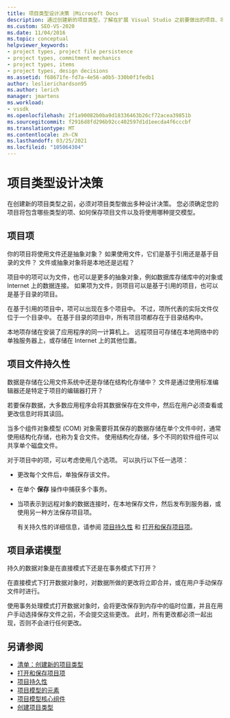 ```yaml
---
title: 项目类型设计决策 |Microsoft Docs
description: 通过创建新的项目类型，了解在扩展 Visual Studio 之前要做出的项目、项目文件持久性和承诺 mechanic 设计决策。
ms.custom: SEO-VS-2020
ms.date: 11/04/2016
ms.topic: conceptual
helpviewer_keywords:
- project types, project file persistence
- project types, commitment mechanics
- project types, items
- project types, design decisions
ms.assetid: f68671fe-fd7a-4e56-a0b5-330b0f1fedb1
author: leslierichardson95
ms.author: lerich
manager: jmartens
ms.workload:
- vssdk
ms.openlocfilehash: 2f1a90082b0ba9d18336463b26cf72acea39851b
ms.sourcegitcommit: f2916d8fd296b92cc402597d1d1eecda4f6cccbf
ms.translationtype: MT
ms.contentlocale: zh-CN
ms.lasthandoff: 03/25/2021
ms.locfileid: "105064304"
---
```

# <a name="project-type-design-decisions"></a>项目类型设计决策
在创建新的项目类型之前，必须对项目类型做出多种设计决策。 您必须确定您的项目将包含哪些类型的项、如何保存项目文件以及将使用哪种提交模型。

## <a name="project-items"></a>项目项
 你的项目将使用文件还是抽象对象？ 如果使用文件，它们是基于引用还是基于目录的文件？ 文件或抽象对象将是本地还是远程？

 项目中的项可以为文件，也可以是更多的抽象对象，例如数据库存储库中的对象或 Internet 上的数据连接。 如果项为文件，则项目可以是基于引用的项目，也可以是基于目录的项目。

 在基于引用的项目中，项可以出现在多个项目中。 不过，项所代表的实际文件仅位于一个目录中。 在基于目录的项目中，所有项目项都存在于目录结构中。

 本地项存储在安装了应用程序的同一计算机上。 远程项目可存储在本地网络中的单独服务器上，或存储在 Internet 上的其他位置。

## <a name="project-file-persistence"></a>项目文件持久性
 数据是存储在公用文件系统中还是存储在结构化存储中？ 文件是通过使用标准编辑器还是特定于项目的编辑器打开？

 若要保存数据，大多数应用程序会将其数据保存在文件中，然后在用户必须查看或更改信息时将其读回。

 当多个组件对象模型 (COM) 对象需要将其保存的数据存储在单个文件中时，通常使用结构化存储，也称为复合文件。 使用结构化存储，多个不同的软件组件可以共享单个磁盘文件。

 对于项目中的项，可以考虑使用几个选项。 可以执行以下任一选项：

- 更改每个文件后，单独保存该文件。

- 在单个 **保存** 操作中捕获多个事务。

- 当项表示到远程对象的数据连接时，在本地保存文件，然后发布到服务器，或使用另一种方法保存项目项。

  有关持久性的详细信息，请参阅 [项目持久性](../../extensibility/internals/project-persistence.md) 和 [打开和保存项目项](../../extensibility/internals/opening-and-saving-project-items.md)。

## <a name="project-commitment-model"></a>项目承诺模型
 持久的数据对象是在直接模式下还是在事务模式下打开？

 在直接模式下打开数据对象时，对数据所做的更改将立即合并，或在用户手动保存文件时进行。

 使用事务处理模式打开数据对象时，会将更改保存到内存中的临时位置，并且在用户手动选择保存文件之前，不会提交这些更改。 此时，所有更改都必须一起出现，否则不会进行任何更改。

## <a name="see-also"></a>另请参阅
- [清单：创建新的项目类型](../../extensibility/internals/checklist-creating-new-project-types.md)
- [打开和保存项目项](../../extensibility/internals/opening-and-saving-project-items.md)
- [项目持久性](../../extensibility/internals/project-persistence.md)
- [项目模型的元素](../../extensibility/internals/elements-of-a-project-model.md)
- [项目模型核心组件](../../extensibility/internals/project-model-core-components.md)
- [创建项目类型](../../extensibility/internals/creating-project-types.md)
